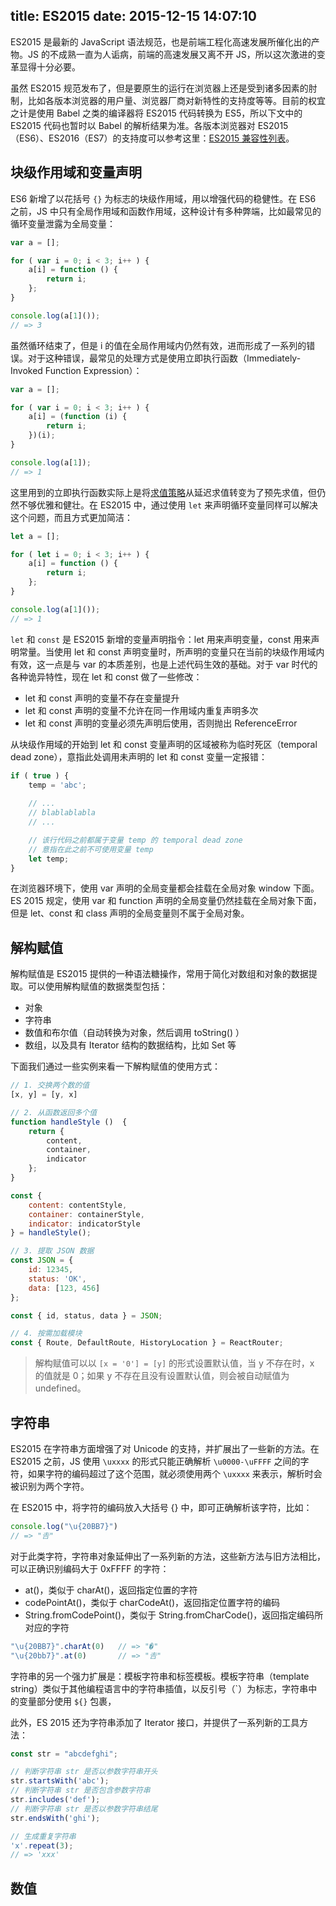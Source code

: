 title: ES2015
date: 2015-12-15 14:07:10
---

ES2015 是最新的 JavaScript 语法规范，也是前端工程化高速发展所催化出的产物。JS 的不成熟一直为人诟病，前端的高速发展又离不开 JS，所以这次激进的变革显得十分必要。

虽然 ES2015 规范发布了，但是要原生的运行在浏览器上还是受到诸多因素的肘制，比如各版本浏览器的用户量、浏览器厂商对新特性的支持度等等。目前的权宜之计是使用 Babel 之类的编译器将 ES2015 代码转换为 ES5，所以下文中的 ES2015 代码也暂时以 Babel 的解析结果为准。各版本浏览器对 ES2015（ES6）、ES2016（ES7）的支持度可以参考这里：[ES2015 兼容性列表](http://kangax.github.io/compat-table/es6/)。

<!-- more -->

## 块级作用域和变量声明

ES6 新增了以花括号 `{}` 为标志的块级作用域，用以增强代码的稳健性。在 ES6 之前，JS 中只有全局作用域和函数作用域，这种设计有多种弊端，比如最常见的循环变量泄露为全局变量：

```js
var a = [];

for ( var i = 0; i < 3; i++ ) {
    a[i] = function () {
        return i;
    };
}

console.log(a[1]());
// => 3
```

虽然循环结束了，但是 i 的值在全局作用域内仍然有效，进而形成了一系列的错误。对于这种错误，最常见的处理方式是使用立即执行函数（Immediately-Invoked Function Expression）：

```js
var a = [];

for ( var i = 0; i < 3; i++ ) {
    a[i] = (function (i) {
        return i;
    })(i);
}

console.log(a[1]);
// => 1
```

这里用到的立即执行函数实际上是将[求值策略](http://pinggod.com/2015/%E6%B1%82%E5%80%BC%E7%AD%96%E7%95%A5/)从延迟求值转变为了预先求值，但仍然不够优雅和健壮。在 ES2015 中，通过使用 `let` 来声明循环变量同样可以解决这个问题，而且方式更加简洁：

```js
let a = [];

for ( let i = 0; i < 3; i++ ) {
    a[i] = function () {
        return i;
    };
}

console.log(a[1]());
// => 1
```

`let` 和 `const` 是 ES2015 新增的变量声明指令：let 用来声明变量，const 用来声明常量。当使用 let 和 const 声明变量时，所声明的变量只在当前的块级作用域内有效，这一点是与 var 的本质差别，也是上述代码生效的基础。对于 var 时代的各种诡异特性，现在 let 和 const 做了一些修改：

- let 和 const 声明的变量不存在变量提升
- let 和 const 声明的变量不允许在同一作用域内重复声明多次
- let 和 const 声明的变量必须先声明后使用，否则抛出 ReferenceError

从块级作用域的开始到 let 和 const 变量声明的区域被称为临时死区（temporal dead zone），意指此处调用未声明的 let 和 const 变量一定报错：

```js
if ( true ) {
    temp = 'abc';
    
    // ...
    // blablablabla
    // ...

    // 该行代码之前都属于变量 temp 的 temporal dead zone
    // 意指在此之前不可使用变量 temp
    let temp;
}
```

<div class="tip">
    在浏览器环境下，使用 var 声明的全局变量都会挂载在全局对象 window 下面。ES 2015 规定，使用 var 和 function 声明的全局变量仍然挂载在全局对象下面，但是 let、const 和 class 声明的全局变量则不属于全局对象。
</div>


## 解构赋值

解构赋值是 ES2015 提供的一种语法糖操作，常用于简化对数组和对象的数据提取。可以使用解构赋值的数据类型包括：

- 对象
- 字符串
- 数值和布尔值（自动转换为对象，然后调用 toString() ）
- 数组，以及具有 Iterator 结构的数据结构，比如 Set 等

下面我们通过一些实例来看一下解构赋值的使用方式：

```js
// 1. 交换两个数的值
[x, y] = [y, x]

// 2. 从函数返回多个值
function handleStyle ()  {
    return { 
        content, 
        container, 
        indicator 
    };
}

const {
    content: contentStyle,
    container: containerStyle,
    indicator: indicatorStyle
} = handleStyle();

// 3. 提取 JSON 数据
const JSON = {
    id: 12345,
    status: 'OK',
    data: [123, 456]
};

const { id, status, data } = JSON;

// 4. 按需加载模块
const { Route, DefaultRoute, HistoryLocation } = ReactRouter; 
```

> 解构赋值可以以 `[x = '0'] = [y]` 的形式设置默认值，当 y 不存在时，x 的值就是 0；如果 y 不存在且没有设置默认值，则会被自动赋值为 undefined。

## 字符串

ES2015 在字符串方面增强了对 Unicode 的支持，并扩展出了一些新的方法。在 ES2015 之前，JS 使用 `\uxxxx` 的形式只能正确解析 `\u0000-\uFFFF` 之间的字符，如果字符的编码超过了这个范围，就必须使用两个 `\uxxxx` 来表示，解析时会被识别为两个字符。

在 ES2015 中，将字符的编码放入大括号 {} 中，即可正确解析该字符，比如：

```js
console.log("\u{20BB7}")
// => "𠮷"
```

对于此类字符，字符串对象延伸出了一系列新的方法，这些新方法与旧方法相比，可以正确识别编码大于 0xFFFF 的字符：

- at()，类似于 charAt()，返回指定位置的字符
- codePointAt()，类似于 charCodeAt()，返回指定位置字符的编码
- String.fromCodePoint()，类似于 String.fromCharCode()，返回指定编码所对应的字符

```js
"\u{20BB7}".charAt(0)   // => "�"
"\u{20bb7}".at(0)       // => "𠮷"
```

字符串的另一个强力扩展是：模板字符串和标签模板。模板字符串（template string）类似于其他编程语言中的字符串插值，以反引号（\`）为标志，字符串中的变量部分使用 `${}` 包裹，















此外，ES 2015 还为字符串添加了 Iterator 接口，并提供了一系列新的工具方法：

```js
const str = "abcdefghi";

// 判断字符串 str 是否以参数字符串开头
str.startsWith('abc');
// 判断字符串 str 是否包含参数字符串
str.includes('def');
// 判断字符串 str 是否以参数字符串结尾
str.endsWith('ghi');

// 生成重复字符串
'x'.repeat(3);
// => 'xxx'
```

## 数值




































